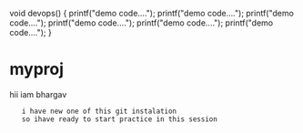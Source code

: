 void devops()
{
 printf("demo code....");
 printf("demo code....");
 printf("demo code....");
 printf("demo code....");
 printf("demo code....");
 printf("demo code....");
}
# myproj

hii
iam bhargav
       
       i have new one of this git instalation
       so ihave ready to start practice in this session
